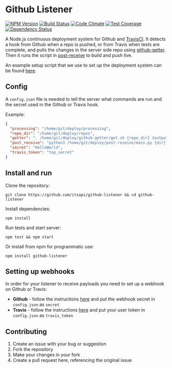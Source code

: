 # Github Listener

[![NPM Version](https://img.shields.io/npm/v/github-listener.svg)](https://www.npmjs.com/package/github-listener)
[![Build Status](https://img.shields.io/travis/itsapi/github-listener.svg)](https://travis-ci.org/itsapi/github-listener)
[![Code Climate](https://img.shields.io/codeclimate/github/itsapi/github-listener.svg)](https://codeclimate.com/github/itsapi/github-listener)
[![Test Coverage](https://img.shields.io/codeclimate/coverage/github/itsapi/github-listener.svg)](https://codeclimate.com/github/itsapi/github-listener)
[![Dependency Status](https://img.shields.io/david/itsapi/github-listener.svg)](https://david-dm.org/itsapi/github-listener)

A Node.js continuous deployment system for Github and [TravisCI](https://travis-ci.org/). It detects a hook from Github when a repo is pushed, or from Travis when tests are complete, and pulls the changes in the server side repo using [github-getter](http://github.com/itsapi/github-getter). Then it runs the script in [post-receive](http://github.com/itsapi/post-receive) to build and push live.

An example setup script that we use to set up the deployment system can be found [here](https://gist.github.com/grit96/49b91a42007d1c977396).

## Config

A `config.json` file is needed to tell the server what commands are run and the secret used in the Github or Travis hook.

Example:

```json
{
  "processing": "/home/git/deploy/processing",
  "repo_dir": "/home/git/deploy/repos",
  "getter": ". /home/git/deploy/github-getter/get.sh {repo_dir} {output} {repo} {branch}",
  "post_receive": "python3 /home/git/deploy/post-receive/main.py {dir} {name}",
  "secret": "HelloWorld",
  "travis_token": "top_secret"
}
```

## Install and run

Clone the repository:

`git clone https://github.com/itsapi/github-listener && cd github-listener`

Install dependencies:

`npm install`

Run tests and start server:

`npm test && npm start`

Or install from npm for programmatic use:

`npm install github-listener`

## Setting up webhooks

In order for your listener to receive payloads you need to set up a webhook on Github or Travis:

- **Github** - follow the instructions [here](https://developer.github.com/webhooks/creating/) and put the webhook secret in `config.json` as `secret`
- **Travis** - follow the instructions [here](http://docs.travis-ci.com/user/notifications/#Webhook-notification) and put your user token in `config.json` as `travis_token`


## Contributing

1. Create an issue with your bug or suggestion
2. Fork the repository
3. Make your changes in your fork
4. Create a pull request here, referencing the original issue
